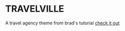 # TRAVELVILLE
A travel agency theme from brad's tutorial
[check it out](https://bobslegend61.github.io/travelville/)
